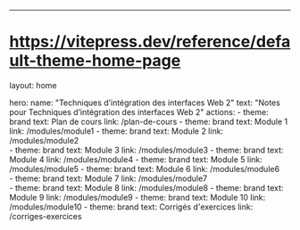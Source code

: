 ---
# https://vitepress.dev/reference/default-theme-home-page
layout: home

hero:
  name: "Techniques d’intégration des interfaces Web 2"
  text: "Notes pour Techniques d’intégration des interfaces Web 2"
  actions:
    - theme: brand
      text: Plan de cours
      link: /plan-de-cours
    - theme: brand
      text: Module 1
      link: /modules/module1
    - theme: brand
      text: Module 2
      link: /modules/module2      
    - theme: brand
      text: Module 3
      link: /modules/module3
    - theme: brand
      text: Module 4
      link: /modules/module4
    - theme: brand
      text: Module 5
      link: /modules/module5
    - theme: brand
      text: Module 6
      link: /modules/module6     
    - theme: brand
      text: Module 7
      link: /modules/module7   
    - theme: brand
      text: Module 8
      link: /modules/module8
    - theme: brand
      text: Module 9
      link: /modules/module9
    - theme: brand
      text: Module 10
      link: /modules/module10
    - theme: brand
      text: Corrigés d'exercices
      link: /corriges-exercices